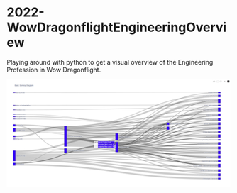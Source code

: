 # 2022-WowDragonflightEngineeringOverview
Playing around with python to get a visual overview of the Engineering Profession in Wow Dragonflight.

![](img/WowDragonflightEngineeringVisual.PNG)
